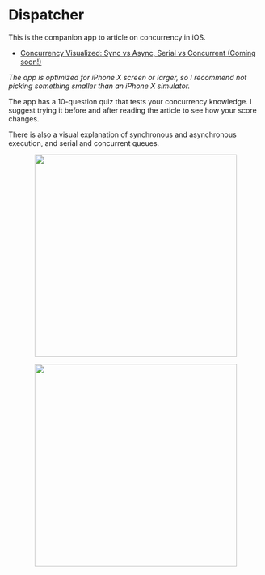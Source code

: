 # Dispatcher

This is the companion app to article on concurrency in iOS. 

- [Concurrency Visualized: Sync vs Async, Serial vs Concurrent (Coming soon!)](https://besher.ca)

<i>The app is optimized for iPhone X screen or larger, so I recommend not picking something smaller than an iPhone X simulator.</i>

The app has a 10-question quiz that tests your concurrency knowledge. I suggest trying it before and after reading the article to see how your score changes. 

There is also a visual explanation of synchronous and asynchronous execution, and serial and concurrent queues. 

<p align="center"><img src="https://github.com/almaleh/Dispatcher/blob/master/Github-Images/concurrent.gif" width="400"></p>

<p align="center"><img src="https://github.com/almaleh/Dispatcher/blob/master/Github-Images/async.gif" width="400"></p>
